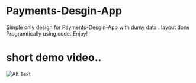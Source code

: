 # Payments-Desgin-App

Simple only design for Payments-Desgin-App with dumy data . layout done Programtically using code.
Enjoy!

# short demo video..



![Alt Text](https://j.gifs.com/mO5wjn.gif)

